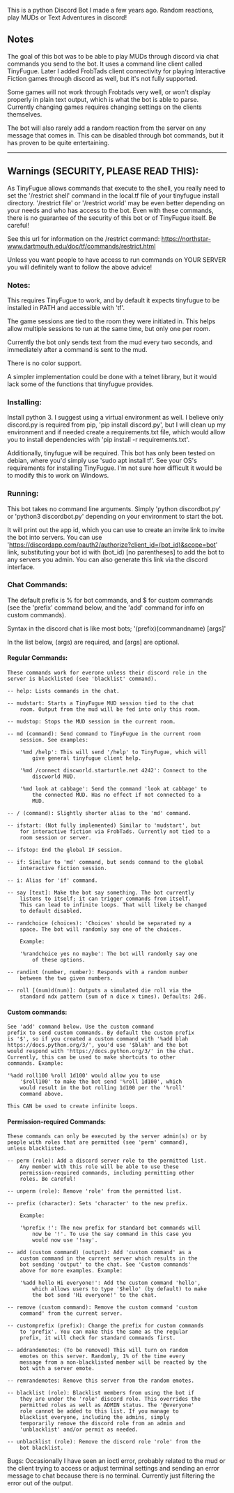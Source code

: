 This is a python Discord Bot I made a few years ago. Random reactions, play MUDs
or Text Adventures in discord!

## Notes
The goal of this bot was to be able to play MUDs through discord via
chat commands you send to the bot. It uses a command line client called
TinyFugue. Later I added FrobTads client connectivity for playing
Interactive Fiction games through discord as well, but it's not fully
supported.

Some games will not work through Frobtads very well, or won't display
properly in plain text output, which is what the bot is able to parse.
Currently changing games requires changing settings on the clients
themselves.

The bot will also rarely add a random reaction from the server on any
message that comes in. This can be disabled through bot commands, but
it has proven to be quite entertaining.

--------------

## Warnings (SECURITY, PLEASE READ THIS):
  As TinyFugue allows commands that execute to the shell, you really
  need to set the '/restrict shell' command in the local.tf file of
  your tinyfugue install directory. '/restrict file' or '/restrict
  world' may be even better depending on your needs and who has access
  to the bot. Even with these commands, there is no guarantee of the
  security of this bot or of TinyFugue itself. Be careful!
  
  See this url for information on the /restrict command:
     https://northstar-www.dartmouth.edu/doc/tf/commands/restrict.html
     
  Unless you want people to have access to run commands on YOUR SERVER
  you will definitely want to follow the above advice!

### Notes:
  This requires TinyFugue to work, and by default it expects tinyfugue
  to be installed in PATH and accessible with 'tf'.

  The game sessions are tied to the room they were initiated in. This
  helps allow multiple sessions to run at the same time, but only one
  per room.

  Currently the bot only sends text from the mud every two seconds,
  and immediately after a command is sent to the mud.

  There is no color support.

  A simpler implementation could be done with a telnet library, but it
  would lack some of the functions that tinyfugue provides.
    
### Installing:
  Install python 3. I suggest using a virtual environment as well.
  I believe only discord.py is required from pip, 'pip install
  discord.py', but I will clean up my environment and if needed create
  a requirements.txt file, which would allow you to install
  dependencies with 'pip install -r requirements.txt'.
  
  Additionally, tinyfugue will be required. This bot has only been
  tested on debian, where you'd simply use 'sudo apt install tf'. See
  your OS's requirements for installing TinyFugue. I'm not sure how
  difficult it would be to modify this to work on Windows.
  
### Running:
  This bot takes no command line arguments. Simply 'python discordbot.py'
  or 'python3 discordbot.py' depending on your environment to start the
  bot.

  It will print out the app id, which you can use to create an invite
  link to invite the bot into servers. You can use
  'https://discordapp.com/oauth2/authorize?client_id=(bot_id)&scope=bot'
  link, substituting your bot id with (bot_id) [no parentheses] to add
  the bot to any servers you admin. You can also generate this link
  via the discord interface.
    
### Chat Commands:
The default prefix is % for bot commands, and $ for custom commands
(see the 'prefix' command below, and the 'add' command for info on
custom commands).

Syntax in the discord chat is like most bots;
    '(prefix)(commandname) [args]'
    
In the list below, (args) are required, and [args] are optional.

#### Regular Commands:

    These commands work for everone unless their discord role in the
    server is blacklisted (see 'blacklist' command).
    
    -- help: Lists commands in the chat.
    
    -- mudstart: Starts a TinyFugue MUD session tied to the chat
        room. Output from the mud will be fed into only this room.
        
    -- mudstop: Stops the MUD session in the current room.
    
    -- md (command): Send command to TinyFugue in the current room
        session. See examples:
        
        '%md /help': This will send '/help' to TinyFugue, which will
            give general tinyfugue client help.
            
        '%md /connect discworld.starturtle.net 4242': Connect to the
            discworld MUD.
            
        '%md look at cabbage': Send the command 'look at cabbage' to
            the connected MUD. Has no effect if not connected to a
            MUD.
            
    -- / (command): Slightly shorter alias to the 'md' command.
    
    -- ifstart: (Not fully implemented) Similar to 'mudstart', but
        for interactive fiction via FrobTads. Currently not tied to a
        room session or server.
        
    -- ifstop: End the global IF session.
    
    -- if: Similar to 'md' command, but sends command to the global
        interactive fiction session.
        
    -- i: Alias for 'if' command.
    
    -- say [text]: Make the bot say something. The bot currently
        listens to itself; it can trigger commands from itself.
        This can lead to infinite loops. That will likely be changed
        to default disabled.
        
    -- randchoice (choices): 'Choices' should be separated ny a
        space. The bot will randomly say one of the choices.
        
        Example:
        
        '%randchoice yes no maybe': The bot will randomly say one
            of these options.
            
    -- randint (number, number): Responds with a random number
        between the two given numbers.
        
    -- roll [(num)d(num)]: Outputs a simulated die roll via the
        standard ndx pattern (sum of n dice x times). Defaults: 2d6.
        

#### Custom commands:
    
    See 'add' command below. Use the custom command
    prefix to send custom commands. By default the custom prefix
    is '$', so if you created a custom command with '%add blah 
    https://docs.python.org/3/', you'd use '$blah' and the bot
    would respond with 'https://docs.python.org/3/' in the chat.
    Currently, this can be used to make shortcuts to other
    commands. Example:

    '%add roll100 %roll 1d100' would allow you to use
        '$roll100' to make the bot send '%roll 1d100', which
        would result in the bot rolling 1d100 per the '%roll'
        command above.

    This CAN be used to create infinite loops.
        
#### Permission-required Commands:

    These commands can only be executed by the server admin(s) or by
    people with roles that are permitted (see 'perm' command),
    unless blacklisted.
    
    -- perm (role): Add a discord server role to the permitted list.
        Any member with this role will be able to use these
        permission-required commands, including permitting other
        roles. Be careful!
        
    -- unperm (role): Remove 'role' from the permitted list.
    
    -- prefix (character): Sets 'character' to the new prefix.
    
        Example:
        
        '%prefix !': The new prefix for standard bot commands will
            now be '!'. To use the say command in this case you
            would now use '!say'.
            
    -- add (custom command) (output): Add 'custom command' as a
        custom command in the current server which results in the
        bot sending 'output' to the chat. See 'Custom commands'
        above for more examples. Example:
        
        '%add hello Hi everyone!': Add the custom command 'hello',
            which allows users to type '$hello' (by default) to make
            the bot send 'Hi everyone!' to the chat.
            
    -- remove (custom command): Remove the custom command 'custom
        command' from the current server.
        
    -- customprefix (prefix): Change the prefix for custom commands
        to 'prefix'. You can make this the same as the regular
        prefix, it will check for standard commands first.
        
    -- addrandemotes: (To be removed) This will turn on random
        emotes on this server. Randomly, 1% of the time every
        message from a non-blacklisted member will be reacted by the
        bot with a server emote.
        
    -- remrandemotes: Remove this server from the random emotes.
    
    -- blacklist (role): Blacklist members from using the bot if
        they are under the 'role' discord role. This overrides the
        permitted roles as well as ADMIN status. The '@everyone'
        role cannot be added to this list. If you manage to
        blacklist everyone, including the admins, simply
        temporarily remove the discord role from an admin and
        'unblacklist' and/or permit as needed.
        
    -- unblacklist (role): Remove the discord role 'role' from the
        bot blacklist.

        
Bugs:
    Occasionally I have seen an ioctl error, probably related to the
    mud or the client trying to access or adjust terminal settings and
    sending an error message to chat because there is no terminal.
        Currently just filtering the error out of the output.
